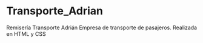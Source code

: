 # Transporte_Adrian
Remisería Transporte Adrián
Empresa de transporte de pasajeros.
Realizada en HTML y CSS
